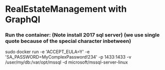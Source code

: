 # RealEstateManagement with GraphQl

### Run the container: (Note install 2017 sql server) (we use single quote because of the special character inbetween)
sudo docker run -e 'ACCEPT_EULA=Y' -e 'SA_PASSWORD=MyComplexPassword!234' -p 1433:1433 -v /user/my/db:/var/opt/mssql -d microsoft/mssql-server-linux

